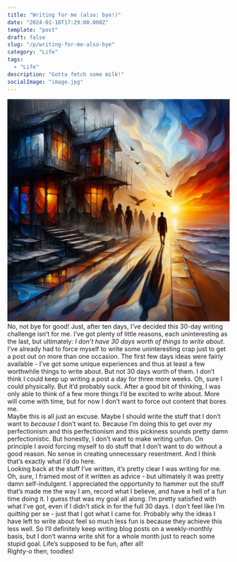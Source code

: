 ```yaml
---
title: "Writing for me (also: bye!)"
date: "2024-01-18T17:29:00.000Z"
template: "post"
draft: false
slug: "/p/writing-for-me-also-bye"
category: "Life"
tags:
  - "Life"
description: "Gotta fetch some milk!"
socialImage: "image.jpg"
---
```


![On the mark again, bing image creator!](image.jpg)  
No, not bye for good! Just, after ten days, I’ve decided this 30-day writing challenge isn’t for me. I’ve got plenty of little reasons, each uninteresting as the last, but ultimately: *I don’t have 30 days worth of things to write about*. I’ve already had to force myself to write some uninteresting crap just to get a post out on more than one occasion. The first few days ideas were fairly available - I’ve got some unique experiences and thus at least a few worthwhile things to write about. But not 30 days worth of them. I don’t think I could keep up writing a post a day for three more weeks. Oh, sure I could physically. But it’d probably suck. After a good bit of thinking, I was only able to think of a few more things I’d be excited to write about. More will come with time, but for now I don’t want to force out content that bores me.  
Maybe this is all just an excuse. Maybe I should write the stuff that I don’t want to *because* I don’t want to. Because I’m doing this to get over my perfectionism and this perfectionism and this pickiness sounds pretty damn perfectionistic. But honestly, I don’t want to make writing unfun. On principle I avoid forcing myself to do stuff that I don’t want to do without a good reason. No sense in creating unnecessary resentment. And I think that’s exactly what I’d do here.  
Looking back at the stuff I’ve written, it’s pretty clear I was writing for me. Oh, sure, I framed most of it written as advice - but ultimately it was pretty damn self-indulgent. I appreciated the opportunity to hammer out the stuff that’s made me the way I am, record what I believe, and have a hell of a fun time doing it. I guess that was my goal all along. I’m pretty satisfied with what I’ve got, even if I didn’t stick in for the full 30 days. I don’t feel like I’m *quitting* per se - just that I got what I came for. Probably why the ideas I have left to write about feel so much less fun is because they achieve this less well. So I’ll definitely keep writing blog posts on a weekly-monthly basis, but I don’t wanna write shit for a whole month just to reach some stupid goal. Life’s supposed to be fun, after all!  
Righty-o then, toodles!
